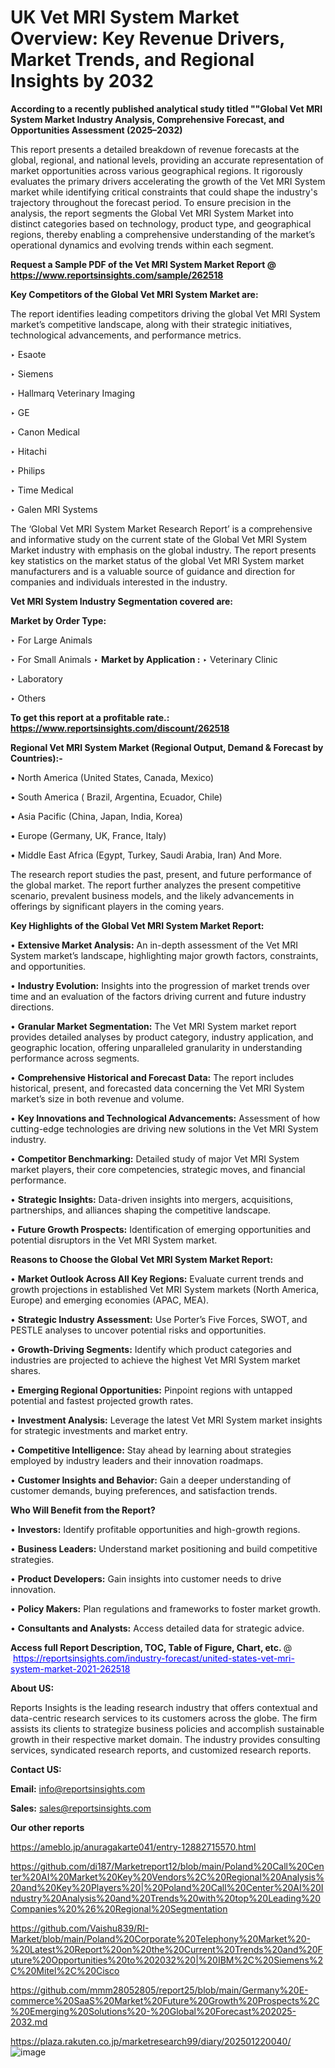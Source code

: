 # UK Vet MRI System Market Overview: Key Revenue Drivers, Market Trends, and Regional Insights by 2032

<strong>According to a recently published analytical study titled ""Global Vet MRI System Market Industry Analysis, Comprehensive Forecast, and Opportunities Assessment (2025–2032)</strong>

This report presents a detailed breakdown of revenue forecasts at the global, regional, and national levels, providing an accurate representation of market opportunities across various geographical regions. It rigorously evaluates the primary drivers accelerating the growth of the Vet MRI System market while identifying critical constraints that could shape the industry's trajectory throughout the forecast period. To ensure precision in the analysis, the report segments the Global Vet MRI System Market into distinct categories based on technology, product type, and geographical regions, thereby enabling a comprehensive understanding of the market’s operational dynamics and evolving trends within each segment.

<strong>Request a Sample PDF of the Vet MRI System Market Report </strong><strong>@<a href=https://www.reportsinsights.com/sample/262518 style=color:#0000ff;> https://www.reportsinsights.com/sample/262518</a></strong></font>

<strong>Key Competitors of the Global Vet MRI System Market are:</strong>

The report identifies leading competitors driving the global Vet MRI System market’s competitive landscape, along with their strategic initiatives, technological advancements, and performance metrics.

‣ Esaote

‣ Siemens

‣ Hallmarq Veterinary Imaging

‣ GE

‣ Canon Medical

‣ Hitachi

‣ Philips

‣ Time Medical

‣ Galen MRI Systems

The ‘Global Vet MRI System Market Research Report’ is a comprehensive and informative study on the current state of the Global Vet MRI System Market industry with emphasis on the global industry. The report presents key statistics on the market status of the global Vet MRI System market manufacturers and is a valuable source of guidance and direction for companies and individuals interested in the industry.

<strong>Vet MRI System Industry Segmentation covered are:</strong>

<strong>Market by Order Type: </strong>

‣ For Large Animals

‣ For Small Animals
‣ 
<strong>Market by Application :</strong>
‣ Veterinary Clinic

‣ Laboratory

‣ Others

<strong>To get this report at a profitable rate.: <a href=https://www.reportsinsights.com/discount/262518 style=color:#0000ff;>https://www.reportsinsights.com/discount/262518</a></strong></font>

<strong>Regional Vet MRI System Market (Regional Output, Demand &amp; Forecast by Countries):-</strong>

• North America (United States, Canada, Mexico)

• South America ( Brazil, Argentina, Ecuador, Chile)

• Asia Pacific (China, Japan, India, Korea)

• Europe (Germany, UK, France, Italy)

• Middle East Africa (Egypt, Turkey, Saudi Arabia, Iran) And More.

The research report studies the past, present, and future performance of the global market. The report further analyzes the present competitive scenario, prevalent business models, and the likely advancements in offerings by significant players in the coming years.

<strong>Key Highlights of the Global Vet MRI System Market Report:</strong>

• <strong>Extensive Market Analysis:</strong> An in-depth assessment of the Vet MRI System market’s landscape, highlighting major growth factors, constraints, and opportunities.

• <strong>Industry Evolution:</strong> Insights into the progression of market trends over time and an evaluation of the factors driving current and future industry directions.

• <strong>Granular Market Segmentation:</strong> The Vet MRI System market report provides detailed analyses by product category, industry application, and geographic location, offering unparalleled granularity in understanding performance across segments.

• <strong>Comprehensive Historical and Forecast Data:</strong> The report includes historical, present, and forecasted data concerning the Vet MRI System market’s size in both revenue and volume.

• <strong>Key Innovations and Technological Advancements:</strong> Assessment of how cutting-edge technologies are driving new solutions in the Vet MRI System industry.

• <strong>Competitor Benchmarking:</strong> Detailed study of major Vet MRI System market players, their core competencies, strategic moves, and financial performance.

• <strong>Strategic Insights:</strong> Data-driven insights into mergers, acquisitions, partnerships, and alliances shaping the competitive landscape.

• <strong>Future Growth Prospects:</strong> Identification of emerging opportunities and potential disruptors in the Vet MRI System market.

<strong>Reasons to Choose the Global Vet MRI System Market Report:</strong>

• <strong>Market Outlook Across All Key Regions:</strong> Evaluate current trends and growth projections in established Vet MRI System markets (North America, Europe) and emerging economies (APAC, MEA).

• <strong>Strategic Industry Assessment:</strong> Use Porter’s Five Forces, SWOT, and PESTLE analyses to uncover potential risks and opportunities.

• <strong>Growth-Driving Segments:</strong> Identify which product categories and industries are projected to achieve the highest Vet MRI System market shares.

• <strong>Emerging Regional Opportunities:</strong> Pinpoint regions with untapped potential and fastest projected growth rates.

• <strong>Investment Analysis:</strong> Leverage the latest Vet MRI System market insights for strategic investments and market entry.

• <strong>Competitive Intelligence:</strong> Stay ahead by learning about strategies employed by industry leaders and their innovation roadmaps.

• <strong>Customer Insights and Behavior:</strong> Gain a deeper understanding of customer demands, buying preferences, and satisfaction trends.

<strong>Who Will Benefit from the Report?</strong>

• <strong>Investors:</strong> Identify profitable opportunities and high-growth regions.

• <strong>Business Leaders:</strong> Understand market positioning and build competitive strategies.

• <strong>Product Developers:</strong> Gain insights into customer needs to drive innovation.

• <strong>Policy Makers:</strong> Plan regulations and frameworks to foster market growth.

• <strong>Consultants and Analysts:</strong> Access detailed data for strategic advice.
</ul>
<strong>Access full Report Description, TOC, Table of Figure, Chart, etc. </strong>@  <a href=https://reportsinsights.com/industry-forecast/united-states-vet-mri-system-market-2021-262518 style=color:#0000ff;>https://reportsinsights.com/industry-forecast/united-states-vet-mri-system-market-2021-262518</a></font>

<strong><strong>About US</strong>:</strong>

Reports Insights is the leading research industry that offers contextual and data-centric research services to its customers across the globe. The firm assists its clients to strategize business policies and accomplish sustainable growth in their respective market domain. The industry provides consulting services, syndicated research reports, and customized research reports.

<strong>Contact US:</strong>

<p class=""""><b>Email:</b> <a href=mailto:info@reportsinsights.com>info@reportsinsights.com</a></p>
<p class=""""><b>Sales:</b> <a href=mailto:sales@reportsinsights.com>sales@reportsinsights.com</a></p>

<strong>Our other reports</strong>

<a href=https://ameblo.jp/anuragakarte041/entry-12882715570.html>https://ameblo.jp/anuragakarte041/entry-12882715570.html</a>

<a href=https://github.com/di187/Marketreport12/blob/main/Poland%20Call%20Center%20AI%20Market%20Key%20Vendors%2C%20Regional%20Analysis%20and%20Key%20Players%20|%20Poland%20Call%20Center%20AI%20Industry%20Analysis%20and%20Trends%20with%20top%20Leading%20Companies%20%26%20Regional%20Segmentation>https://github.com/di187/Marketreport12/blob/main/Poland%20Call%20Center%20AI%20Market%20Key%20Vendors%2C%20Regional%20Analysis%20and%20Key%20Players%20|%20Poland%20Call%20Center%20AI%20Industry%20Analysis%20and%20Trends%20with%20top%20Leading%20Companies%20%26%20Regional%20Segmentation</a>

<a href=https://github.com/Vaishu839/RI-Market/blob/main/Poland%20Corporate%20Telephony%20Market%20-%20Latest%20Report%20on%20the%20Current%20Trends%20and%20Future%20Opportunities%20to%202032%20|%20IBM%2C%20Siemens%2C%20Mitel%2C%20Cisco>https://github.com/Vaishu839/RI-Market/blob/main/Poland%20Corporate%20Telephony%20Market%20-%20Latest%20Report%20on%20the%20Current%20Trends%20and%20Future%20Opportunities%20to%202032%20|%20IBM%2C%20Siemens%2C%20Mitel%2C%20Cisco</a>

<a href=https://github.com/mmm28052805/report25/blob/main/Germany%20E-commerce%20SaaS%20Market%20Future%20Growth%20Prospects%2C%20Emerging%20Solutions%20-%20Global%20Forecast%202025-2032.md>https://github.com/mmm28052805/report25/blob/main/Germany%20E-commerce%20SaaS%20Market%20Future%20Growth%20Prospects%2C%20Emerging%20Solutions%20-%20Global%20Forecast%202025-2032.md</a>

<a href=https://plaza.rakuten.co.jp/marketresearch99/diary/202501220040/>https://plaza.rakuten.co.jp/marketresearch99/diary/202501220040/</a>
![image](https://github.com/user-attachments/assets/03b7f0f2-6ae0-4534-a699-83fc25d6ca09)
